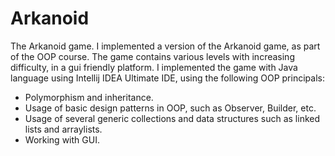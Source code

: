 # Arkanoid
The Arkanoid game.
I implemented a version of the Arkanoid game, as part of the OOP course.
The game contains various levels with increasing difficulty, in a gui friendly platform.
I implemented the game with Java language using Intellij IDEA Ultimate IDE, using the following OOP principals:

- Polymorphism and inheritance.
- Usage of basic design patterns in OOP, such as Observer, Builder, etc.
- Usage of several generic collections and data structures such as linked lists and arraylists.
- Working with GUI.
